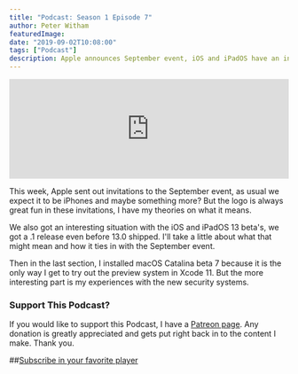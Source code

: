 ```yaml
---
title: "Podcast: Season 1 Episode 7"
author: Peter Witham
featuredImage:
date: "2019-09-02T10:08:00"
tags: ["Podcast"]
description: Apple announces September event, iOS and iPadOS have an interesting 13.1 beta, and my experiences with macOS Catalina beta.
---
```


<iframe width="100%" height="180" frameborder="no" scrolling="no" seamless src="https://share.transistor.fm/e/fcdb2def/dark"></iframe>

This week, Apple sent out invitations to the September event, as usual we expect it to be iPhones and maybe something more? But the logo is always great fun in these invitations, I have my theories on what it means.

We also got an interesting situation with the iOS and iPadOS 13 beta's, we got a .1 release even before 13.0 shipped. I'll take a little about what that might mean and how it ties in with the September event.

Then in the last section, I installed macOS Catalina beta 7 because it is the only way I get to try out the preview system in Xcode 11. But the more interesting part is my experiences with the new security systems.

### Support This Podcast?

If you would like to support this Podcast, I have a [Patreon page](https://patreon.com/pwcom). Any donation is greatly appreciated and gets put right back in to the content I make.
Thank you.

##[Subscribe in your favorite player](https://pw.d.pr/5TbjRs)
